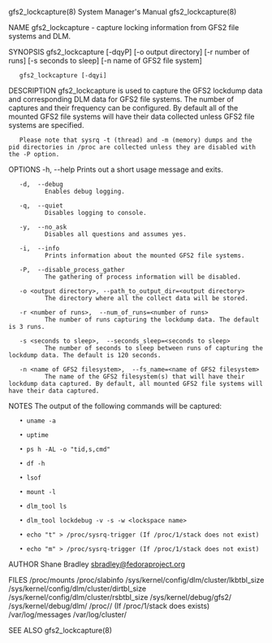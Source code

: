 gfs2_lockcapture(8)                                                                 System Manager's Manual                                                                 gfs2_lockcapture(8)

NAME
       gfs2_lockcapture - capture locking information from GFS2 file systems and DLM.

SYNOPSIS
       gfs2_lockcapture [-dqyP] [-o output directory] [-r number of runs] [-s seconds to sleep] [-n name of GFS2 file system]

       gfs2_lockcapture [-dqyi]

DESCRIPTION
       gfs2_lockcapture  is  used  to capture the GFS2 lockdump data and corresponding DLM data for GFS2 file systems. The number of captures and their frequency can be configured. By default
       all of the mounted GFS2 file systems will have their data collected unless GFS2 file systems are specified.

       Please note that sysrq -t (thread) and -m (memory) dumps and the pid directories in /proc are collected unless they are disabled with the -P option.

OPTIONS
       -h,  --help
              Prints out a short usage message and exits.

       -d,  --debug
              Enables debug logging.

       -q,  --quiet
              Disables logging to console.

       -y,  --no_ask
              Disables all questions and assumes yes.

       -i,  --info
              Prints information about the mounted GFS2 file systems.

       -P,  --disable_process_gather
              The gathering of process information will be disabled.

       -o <output directory>, --path_to_output_dir=<output directory>
              The directory where all the collect data will be stored.

       -r <number of runs>,  --num_of_runs=<number of runs>
              The number of runs capturing the lockdump data. The default is 3 runs.

       -s <seconds to sleep>,  --seconds_sleep=<seconds to sleep>
              The number of seconds to sleep between runs of capturing the lockdump data. The default is 120 seconds.

       -n <name of GFS2 filesystem>,  --fs_name=<name of GFS2 filesystem>
              The name of the GFS2 filesystem(s) that will have their lockdump data captured. By default, all mounted GFS2 file systems will have their data captured.

NOTES
       The output of the following commands will be captured:

       • uname -a

       • uptime

       • ps h -AL -o "tid,s,cmd"

       • df -h

       • lsof

       • mount -l

       • dlm_tool ls

       • dlm_tool lockdebug -v -s -w <lockspace name>

       • echo "t" > /proc/sysrq-trigger (If /proc/1/stack does not exist)

       • echo "m" > /proc/sysrq-trigger (If /proc/1/stack does not exist)

AUTHOR
       Shane Bradley <sbradley@fedoraproject.org>

FILES
       /proc/mounts
       /proc/slabinfo
       /sys/kernel/config/dlm/cluster/lkbtbl_size
       /sys/kernel/config/dlm/cluster/dirtbl_size
       /sys/kernel/config/dlm/cluster/rsbtbl_size
       /sys/kernel/debug/gfs2/
       /sys/kernel/debug/dlm/
       /proc/<int>/ (If /proc/1/stack does exists)
       /var/log/messages
       /var/log/cluster/

SEE ALSO
                                                                                                                                                                            gfs2_lockcapture(8)
